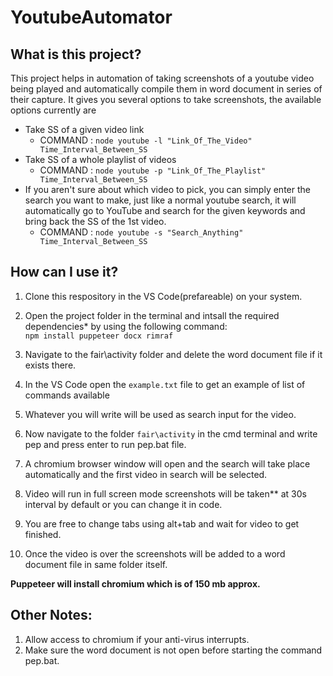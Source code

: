 # YoutubeAutomator

## What is this project?<br />
This project helps in automation of taking screenshots of a youtube video being played and automatically compile them in word document in series of their capture.
It gives you several options  to take screenshots, the available options currently are <br />
* Take SS of  a given video link 
  * COMMAND : `node youtube -l "Link_Of_The_Video" Time_Interval_Between_SS`
* Take SS of a whole playlist of videos 
  * COMMAND : `node youtube -p "Link_Of_The_Playlist" Time_Interval_Between_SS` 
* If you aren't sure about which video to pick, you can simply enter the search you want to make, just like a normal youtube search, it will automatically go to YouTube and search for the given keywords and bring back the SS of the 1st video. 
  * COMMAND : `node youtube -s "Search_Anything" Time_Interval_Between_SS`

## How can I use it?<br />
1. Clone this respository in the VS Code(prefareable) on your system.<br />
2. Open the project folder in the terminal and intsall the required dependencies* by using the following command:<br />
                             ` npm install puppeteer docx rimraf ` <br />

3. Navigate to the fair\activity folder and delete the word document file if it exists there.<br />
4. In the VS Code open the ` example.txt ` file to get an example of list of commands available <br />
5. Whatever you will write will be used as search input for the video.<br />
6. Now navigate to the folder `fair\activity` in the cmd terminal and write pep and press enter to run pep.bat file.<br />
7. A chromium browser window will open and the search will take place automatically and the first video in search will be selected.<br />
8. Video will run in full screen mode screenshots will be taken** at 30s interval by default or you can change it in code.<br />
9. You are free to change tabs using alt+tab and wait for video to get finished.<br />
10. Once the video is over the screenshots will be added to a word document file in same folder itself.

**Puppeteer will install chromium which is of 150 mb approx.** <br />

## Other Notes: <br />
1) Allow access to chromium if your anti-virus interrupts.<br />
2) Make sure the word document is not open before starting the command pep.bat.
